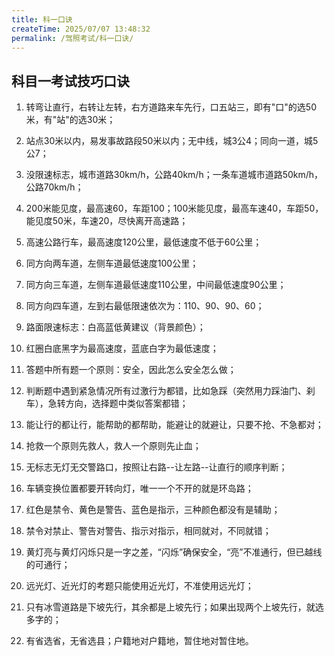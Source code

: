 ```yaml
---
title: 科一口诀
createTime: 2025/07/07 13:48:32
permalink: /驾照考试/科一口诀/
---
```


## 科目一考试技巧口诀

1. 转弯让直行，右转让左转，右方道路来车先行，口五站三，即有"口"的选50米，有"站"的选30米；

2. 站点30米以内，易发事故路段50米以内；无中线，城3公4；同向一道，城5公7；

3. 没限速标志，城市道路30km/h，公路40km/h；一条车道城市道路50km/h，公路70km/h；

4. 200米能见度，最高速60，车距100；100米能见度，最高车速40，车距50，能见度50米，车速20，尽快离开高速路；

5. 高速公路行车，最高速度120公里，最低速度不低于60公里；

6. 同方向两车道，左侧车道最低速度100公里；

7. 同方向三车道，左侧车道最低速度110公里，中间最低速度90公里；

8. 同方向四车道，左到右最低限速依次为：110、90、90、60；

9. 路面限速标志：白高蓝低黄建议（背景颜色）；

10. 红圈白底黑字为最高速度，蓝底白字为最低速度；

11. 答题中所有题一个原则：安全，因此怎么安全怎么做；

12. 判断题中遇到紧急情况所有过激行为都错，比如急踩（突然用力踩油门、刹车），急转方向，选择题中类似答案都错；

13. 能让行的都让行，能帮助的都帮助，能避让的就避让，只要不抢、不急都对；

14. 抢救一个原则先救人，救人一个原则先止血；

15. 无标志无灯无交警路口，按照让右路--让左路--让直行的顺序判断；

16. 车辆变换位置都要开转向灯，唯一一个不开的就是环岛路；

17. 红色是禁令、黄色是警告、蓝色是指示，三种颜色都没有是辅助；

18. 禁令对禁止、警告对警告、指示对指示，相同就对，不同就错；

19. 黄灯亮与黄灯闪烁只是一字之差，“闪烁”确保安全，“亮”不准通行，但已越线的可通行；

20. 远光灯、近光灯的考题只能使用近光灯，不准使用远光灯；

21. 只有冰雪道路是下坡先行，其余都是上坡先行；如果出现两个上坡先行，就选多字的；

22. 有省选省，无省选县；户籍地对户籍地，暂住地对暂住地。